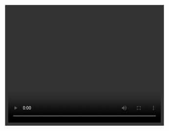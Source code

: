 <!DOCTYPE html>
<html>
<head>
<meta charset="utf-8">
<title>Display Webcam Stream</title>
 
<style>
#container {
	margin: 0px auto;
	width: 500px;
	height: 375px;
	border: 10px #333 solid;

}
#videoElement {
	width: 500px;
	height: 375px;
	background-color: #666;
}
</style>
</head>
 
<body>
<div id="container">
	<video autoplay="true" id="videoElement">
	
	</video>
</div>
<script>
var video = document.querySelector("#videoElement");

    if (navigator.mediaDevices.getUserMedia) {
      navigator.mediaDevices.getUserMedia({ video: true,
      audio: true
       })
        .then(function (stream) {
          video.srcObject = stream;
        })
        .catch(function (err0r) {
          console.log("Something went wrong!");
        });
        
        
    }
    </script>z
</body>
</html>
